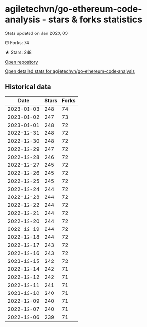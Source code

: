 # agiletechvn/go-ethereum-code-analysis - stars & forks statistics

Stats updated on Jan 2023, 03

☋ Forks: 74

★ Stars: 248

[Open repository](https://github.com/agiletechvn/go-ethereum-code-analysis)

[Open detailed stats for agiletechvn/go-ethereum-code-analysis](https://reviewgithub.com/rep/agiletechvn/go-ethereum-code-analysis)

## Historical data
| Date | Stars | Forks |
|------|-------|-------|
| 2023-01-03 | 248 | 74 | 
| 2023-01-02 | 247 | 73 | 
| 2023-01-01 | 248 | 72 | 
| 2022-12-31 | 248 | 72 | 
| 2022-12-30 | 248 | 72 | 
| 2022-12-29 | 247 | 72 | 
| 2022-12-28 | 246 | 72 | 
| 2022-12-27 | 245 | 72 | 
| 2022-12-26 | 245 | 72 | 
| 2022-12-25 | 245 | 72 | 
| 2022-12-24 | 244 | 72 | 
| 2022-12-23 | 244 | 72 | 
| 2022-12-22 | 244 | 72 | 
| 2022-12-21 | 244 | 72 | 
| 2022-12-20 | 244 | 72 | 
| 2022-12-19 | 244 | 72 | 
| 2022-12-18 | 244 | 72 | 
| 2022-12-17 | 243 | 72 | 
| 2022-12-16 | 243 | 72 | 
| 2022-12-15 | 242 | 72 | 
| 2022-12-14 | 242 | 71 | 
| 2022-12-12 | 242 | 71 | 
| 2022-12-11 | 241 | 71 | 
| 2022-12-10 | 240 | 71 | 
| 2022-12-09 | 240 | 71 | 
| 2022-12-07 | 240 | 71 | 
| 2022-12-06 | 239 | 71 | 

